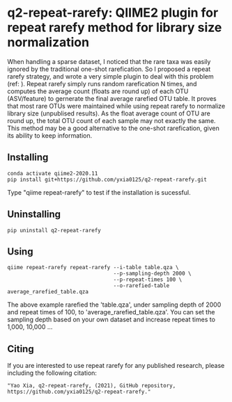 # q2-repeat-rarefy: QIIME2 plugin for repeat rarefy method for library size normalization
When handling a sparse dataset, I noticed that the rare taxa was easily ignored by the traditional one-shot rarefication. 
So I proposed a repeat rarefy strategy, and wrote a very simple plugin to deal with this problem (ref: ).
Repeat rarefy simply runs random rarefication N times, and computes the average count (floats are round up) of each OTU (ASV/feature) to gernerate the final average rarefied OTU table. 
It proves that most rare OTUs were maintained while using repeat rarefy to normalize library size (unpublised results).
As the float average count of OTU are round up, the total OTU count of each sample may not exactly the same.
This method may be a good alternative to the one-shot rarefication, given its ability to keep information.

## Installing
```
conda activate qiime2-2020.11
pip install git+https://github.com/yxia0125/q2-repeat-rarefy.git
```
Type "qiime repeat-rarefy" to test if the installation is sucessful.

## Uninstalling
`pip uninstall q2-repeat-rarefy`

## Using
```
qiime repeat-rarefy repeat-rarefy --i-table table.qza \
                                  --p-sampling-depth 2000 \
                                  --p-repeat-times 100 \
                                  --o-rarefied-table average_rarefied_table.qza
```
The above example rarefied the 'table.qza', under sampling depth of 2000 and repeat times of 100, to 'average_rarefied_table.qza'. 
You can set the sampling depth based on your own dataset and increase repeat times to 1,000, 10,000 ...

## Citing 
If you are interested to use repeat rarefy for any published research, please including the following citation:
```
"Yao Xia, q2-repeat-rarefy, (2021), GitHub repository, https://github.com/yxia0125/q2-repeat-rarefy."
```
